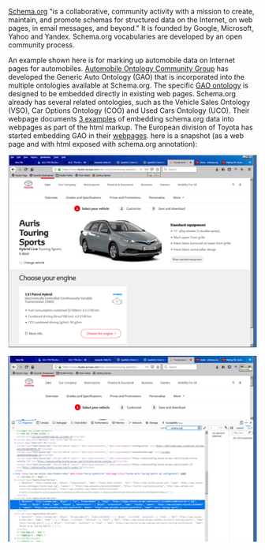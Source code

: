[Schema.org](https://schema.org/) "is a collaborative, community activity with a mission to create, maintain, and promote schemas for structured data on the Internet, on web pages, in email messages, and beyond." It is founded by Google, Microsoft, Yahoo and Yandex. Schema.org vocabularies are developed by an open community process.

An example shown here is for marking up automobile data on Internet pages for automobiles. [Automobile Ontology Community Group](https://www.w3.org/community/gao/) has developed the Generic Auto Ontology (GAO) that is incorporated into the multiple ontologies available at Schema.org. The specific [GAO ontology](https://schema.org/docs/automotive.html) is designed to be embedded directly in existing web pages. Schema.org already has several related ontologies, such as the Vehicle Sales Ontology (VSO), Car Options Ontology (COO) and Used Cars Ontology (UCO). Their webpage documents [3 examples](https://schema.org/docs/automotive.html#usage_examples) of embedding schema.org data into webpages as part of the html markup. The European division of Toyota has started embedding GAO in their [webpages](https://www.toyota-europe.com/). here is a snapshot (as a web page and with html exposed with schema.org annotation):

![alt text](https://github.com/RShankar/Semantic-Web-for-Genomics/blob/master/Examples/Ontology/Toyo%20Auris%20Web%20page.png "Toyota European Division")

![alt text](https://github.com/RShankar/Semantic-Web-for-Genomics/blob/master/Examples/Ontology/EuropeToyotaOntologymarkup.png "HTML with schema.org annotation")
